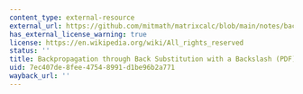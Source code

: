 ```yaml
---
content_type: external-resource
external_url: https://github.com/mitmath/matrixcalc/blob/main/notes/backprop_poster.pdf
has_external_license_warning: true
license: https://en.wikipedia.org/wiki/All_rights_reserved
status: ''
title: Backpropagation through Back Substitution with a Backslash (PDF)
uid: 7ec407de-8fee-4754-8991-d1be96b2a771
wayback_url: ''
---
```

